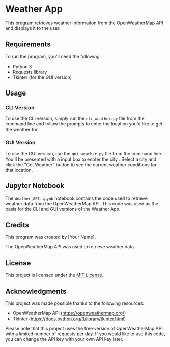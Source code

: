 # Weather App

This program retrieves weather information from the OpenWeatherMap API and displays it to the user.

## Requirements

To run the program, you'll need the following:
- Python 3
- Requests library
- Tkinter (for the GUI version)

## Usage

### CLI Version

To use the CLI version, simply run the `cli_weather.py` file from the command line and follow the prompts to enter the location you'd like to get the weather for.


### GUI Version

To use the GUI version, run the `gui_weather.py` file from the command line. You'll be presented with a input box to enbter the city . Select a city and click the "Get Weather" button to see the current weather conditions for that location.


## Jupyter Notebook

The `Weather_API.ipynb` notebook contains the code used to retrieve weather data from the OpenWeatherMap API. This code was used as the basis for the CLI and GUI versions of the Weather App.

## Credits

This program was created by [Your Name].

The OpenWeatherMap API was used to retrieve weather data. 

## License

This project is licensed under the [MIT License](https://opensource.org/licenses/MIT).
## Acknowledgments

This project was made possible thanks to the following resources:

- OpenWeatherMap API (https://openweathermap.org/)
- Tkinter (https://docs.python.org/3/library/tkinter.html)

Please note that this project uses the free version of OpenWeatherMap API with a limited number of requests per day. If you would like to use this code, you can change the API key with your own API key later.
